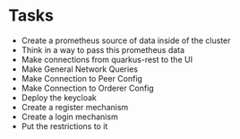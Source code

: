 # Tasks
- Create a prometheus source of data inside of the cluster
- Think in a way to pass this prometheus data
- Make connections from quarkus-rest to the UI
- Make General Network Queries
- Make Connection to Peer Config
- Make Connection to Orderer Config
- Deploy the keycloak
- Create a register mechanism
- Create a login mechanism
- Put the restrictions to it